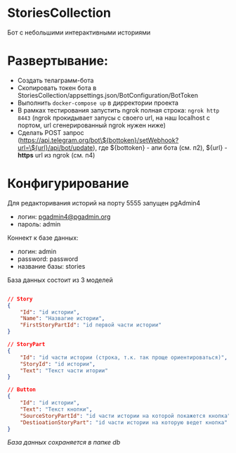 # StoriesCollection
Бот с небольшими интерактивными историями


# Развертывание:
 - Создать телаграмм-бота
 - Скопировать токен бота в StoriesCollection/appsettings.json/BotConfiguration/BotToken    
 - Выполнить ```docker-compose up``` в дирректории проекта    
 - В рамках тестирования запустить ngrok полная строка: ```ngrok http 8443``` (ngrok прокидывает запусы с своего url, на наш localhost с портом, url сгенерированный ngrok нужен ниже)    
 - Сделать POST запрос (https://api.telegram.org/bot\${bottoken}/setWebhook?url=\${url}/api/bot/update), где \${bottoken} - апи бота (см. п2), \${url} - <b>https</b> url из ngrok (см. п4)    

# Конфигурирование

Для редакторивания историй на порту 5555 запущен pgAdmin4    
 - логин: pgadmin4@pgadmin.org    
 - пароль: admin    

Коннект к базе данных:    
 - логин: admin    
 - password: password    
 - название базы: stories    

База данных состоит из 3 моделей

```json

// Story
{
    "Id": "id истории",
    "Name": "Назвагие истории",
    "FirstStoryPartId": "id первой части истории"
}

// StoryPart
{
    "Id": "id части истории (строка, т.к. так проще ориентироваться)",
    "StoryId": "id истории",
    "Text": "Текст части итории"
}

// Button
{
    "Id": "id истории",
    "Text": "Текст кнопки",
    "SourceStoryPartId": "id части истории на которой покажется кнопка",
    "DestioationStoryPart": "id части истории на которую ведет кнопка"
}

```

*База данных сохраняется в папке db*
